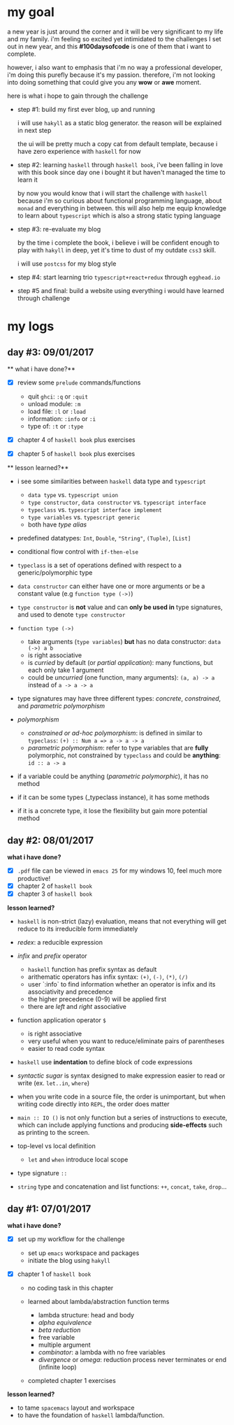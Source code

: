 my goal
=======

a new year is just around the corner and it will be very significant to my life and my family. i'm feeling so excited yet intimidated to the challenges I set out in new year, and this **\#100daysofcode** is one of them that i want to complete.

however, i also want to emphasis that i'm no way a professional developer, i'm doing this purefly because it's my passion. therefore, i'm not looking into doing something that could give you any **wow** or **awe** moment.

here is what i hope to gain through the challenge

- step \#1: build my first ever blog, up and running

  i will use `hakyll` as a static blog generator. the reason will be explained in next step

  the ui will be pretty much a copy cat from default template, because i have zero experience with `haskell` for now

- step \#2: learning `haskell` through `haskell book`, i've been falling in love with this book since day one i bought it but haven't managed the time to learn it

  by now you would know that i will start the challenge with `haskell` because i'm so curious about functional programming language, about `monad` and everything in between. this will also help me equip knowledge to learn about `typescript` which is also a strong static typing language

- step \#3: re-evaluate my blog

  by the time i complete the book, i believe i will be confident enough to play with `hakyll` in deep, yet it's time to dust of my outdate `css3` skill.

  i will use `postcss` for my blog style

- step \#4: start learning trio `typescript+react+redux` through `egghead.io`
- step \#5 and final: build a website using everything i would have learned through challenge

my logs
=======

day \#3: 09/01/2017
-------------------

** what i have done?**

- [x] review some `prelude` commands/functions

  + quit `ghci`: `:q` or `:quit`
  + unload module: `:m`
  + load file: `:l` or `:load`
  + information: `:info` or `:i`
  + type of: `:t` or `:type`

- [x] chapter 4 of `haskell book` plus exercises
- [x] chapter 5 of `haskell book` plus exercises

** lesson learned?**

- i see some similarities between `haskell` data type and `typescript`

  + `data type` vs. `typescript union`
  + `type constructor`, `data constructor` vs. `typescript interface`
  + `typeclass` vs. `typescript interface implement`
  + `type variables` vs. `typescript generic`
  + both have _type alias_

- predefined datatypes: `Int`, `Double`, `"String"`, `(Tuple)`, `[List]`
- conditional flow control with `if-then-else`
- `typeclass` is a set of operations defined with respect to a generic/polymorphic type
- `data constructor` can either have one or more arguments or be a constant value (e.g `function type (->)`)
- `type constructor` is **not** value and can **only be used in** type signatures, and used to denote `type constructor`
- `function type (->)`

  + take arguments (`type variables`) **but** has no data constructor: `data (->) a b`
  + is right associative
  + is _curried_ by default (or _partial application_): many functions, but each only take 1 argument
  + could be _uncurried_ (one function, many arguments): `(a, a) -> a` instead of `a -> a -> a`

- type signatures may have three different types: _concrete_, _constrained_, and _parametric polymorphism_
- _polymorphism_

  + _constrained or ad-hoc polymorphism_: is defined in similar to `typeclass`: `(+) :: Num a => a -> a -> a`
  + _parametric polymorphism_: refer to type variables that are **fully** polymorphic, not constrained by `typeclass` and could be **anything**: `id :: a -> a`
- if a variable could be anything (_parametric polymorphic_), it has no method
- if it can be some types (_typeclass instance), it has some methods
- if it is a concrete type, it lose the flexibility but gain more potential method

day \#2: 08/01/2017
-------------------

**what i have done?**

- [x] `.pdf` file can be viewed in `emacs 25` for my windows 10, feel much more productive!
- [x] chapter 2 of `haskell book`
- [x] chapter 3 of `haskell book`

**lesson learned?**

- `haskell` is non-strict (lazy) evaluation, means that not everything will get reduce to its irreducible form immediately
- *redex*: a reducible expression
- *infix* and *prefix* operator

  + `haskell` function has prefix syntax as default
  + arithematic operators has infix syntax: `(+)`, `(-)`, `(*)`, `(/)`
  + user \`:info\` to find information whether an operator is infix and its associativity and precedence
  + the higher precedence (0-9) will be applied first
  + there are *left* and *right* associative

- function application operator `$`

  + is right associative
  + very useful when you want to reduce/eliminate pairs of parentheses
  + easier to read code syntax

- `haskell` use **indentation** to define block of code expressions
- *syntactic sugar* is syntax designed to make expression easier to read or write (ex. `let..in`, `where`)
- when you write code in a source file, the order is unimportant, but when writing code directly into `REPL`, the order does matter
- `main :: IO ()` is not only function but a series of instructions to execute, which can include applying functions and producing **side-effects** such as printing to the screen.
- top-level vs local definition

  + `let` and `when` introduce local scope

- type signature `::`
- `string` type and concatenation and list functions: `++`, `concat`, `take`, `drop`...

day \#1: 07/01/2017
-------------------

**what i have done?**

- [x] set up my workflow for the challenge

  + set up `emacs` workspace and packages
  + initiate the blog using `hakyll`

- [x] chapter 1 of `haskell book`

  + no coding task in this chapter
  + learned about lambda/abstraction function terms

    * lambda structure: head and body
    * *alpha equivalence*
    * *beta reduction*
    * free variable
    * multiple argument
    * *combinator*: a lambda with no free variables
    * *divergence* or *omega*: reduction process never terminates or end (infinite loop)

  + completed chapter 1 exercises

**lesson learned?**

- to tame `spacemacs` layout and workspace
- to have the foundation of `haskell` lambda/function.
